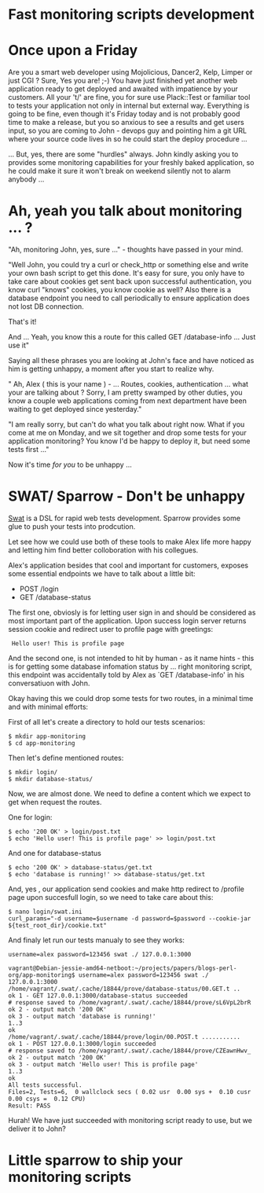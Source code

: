 # Fast monitoring scripts development

# Once upon a Friday

Are you a smart web developer using Mojolicious, Dancer2, Kelp, Limper or just CGI ?
Sure, Yes you are! ;-) You have just finished yet another web application ready to get deployed
and awaited with impatience by your customers. All your 't/' are fine, you for sure use Plack::Test
or familiar tool to tests your application not only in internal but external way. Everything is going to be
fine, even though it's Friday today and is not probably good time to make a release, but you so
anxious to see a results and get users input, so you are coming to John - devops guy and pointing him a git URL where your source code lives in so he could start the deploy procedure ...


... But, yes, there are some "hurdles" always. John kindly asking you to provides some monitoring
capabilities for your freshly baked application, so he could make it sure it won't break
on weekend silently not to alarm anybody ...


# Ah, yeah you talk about monitoring ... ?

"Ah, monitoring John, yes, sure ..." - thoughts have passed in your mind.

"Well John, you could try a curl or check_http or something else and write your own bash script to get this done.
It's easy for sure, you only have to take care about cookies get sent back upon successful authentication,
you know curl "knows" cookies, you know cookie as well? Also there is a database endpoint you need to call periodically 
to ensure application does not lost DB connection.

That's it!

And ... Yeah, you know this a route for this called GET /database-info ... Just use it"

Saying all these phrases you are looking at John's face and have noticed as him is getting unhappy, a moment after you start to  realize why.

" Ah, Alex ( this is your name ) -  ... Routes, cookies, authentication ... what your are talking about ?
Sorry, I am pretty swamped by other duties, you know a couple web applications coming from next department
have been waiting to get deployed since yesterday."

"I am really sorry, but can't do what you talk about right now.
What if you come at me on Monday, and we sit together and drop some tests for your application monitoring?
You know I'd be happy to deploy it, but need some tests first ..."

Now it's time _for you_ to be unhappy ...

# SWAT/ Sparrow - Don't be unhappy

[Swat](https://github.com/melezhik/swat) is a DSL for rapid web tests development. Sparrow provides some glue
to push your tests into prodcution.

Let see how we could use both of these tools to make Alex life more happy and letting him
find better colloboration with his collegues.


Alex's application besides that cool and important for customers, exposes some essential endpoints we 
have to talk about a little bit:

* POST /login
* GET  /database-status

The first one, obviosly is for letting user sign in and should be considered as most important part of the application. 
Upon success login server returns session cookie and redirect user to profile page with greetings:

     Hello user! This is profile page 


And the second one, is not intended to hit by human - as it name hints - this is for getting some database infomation status
by ... right monitoring script, this endpoint was accidentally told by Alex as `GET  /database-info' 
in his conversatiuon with John.


Okay having this we could drop some tests for two routes, in a minimal time and with minimal efforts:

First of all let's create a directory to hold our tests scenarios:

    $ mkdir app-monitoring
    $ cd app-monitoring


Then let's define  mentioned routes:

    $ mkdir login/
    $ mkdir database-status/

Now, we are almost done. We need to define a content which we expect to get when request the routes.

One for login:

    $ echo '200 OK' > login/post.txt
    $ echo 'Hello user! This is profile page' >> login/post.txt


And one for database-status

    $ echo '200 OK' > database-status/get.txt
    $ echo 'database is running!' >> database-status/get.txt

And, yes , our application send cookies and make http redirect to /profile page upon succesfull login,
so we need to take care about this:

    $ nano login/swat.ini
    curl_params="-d username=$username -d password=$password --cookie-jar ${test_root_dir}/cookie.txt"

And finaly let run our tests manualy to see they works:

    username=alex password=123456 swat ./ 127.0.0.1:3000

    vagrant@Debian-jessie-amd64-netboot:~/projects/papers/blogs-perl-org/app-monitoring$ username=alex password=123456 swat ./ 127.0.0.1:3000
    /home/vagrant/.swat/.cache/18844/prove/database-status/00.GET.t ..
    ok 1 - GET 127.0.0.1:3000/database-status succeeded
    # response saved to /home/vagrant/.swat/.cache/18844/prove/sL6VpL2brR
    ok 2 - output match '200 OK'
    ok 3 - output match 'database is running!'
    1..3
    ok
    /home/vagrant/.swat/.cache/18844/prove/login/00.POST.t ...........
    ok 1 - POST 127.0.0.1:3000/login succeeded
    # response saved to /home/vagrant/.swat/.cache/18844/prove/CZEawnHwv_
    ok 2 - output match '200 OK'
    ok 3 - output match 'Hello user! This is profile page'
    1..3
    ok
    All tests successful.
    Files=2, Tests=6,  0 wallclock secs ( 0.02 usr  0.00 sys +  0.10 cusr  0.00 csys =  0.12 CPU)
    Result: PASS
    

Hurah! We have just succeeded with monitoring script ready to use, but we deliver it to John?


# Little sparrow to ship your monitoring scripts









 
